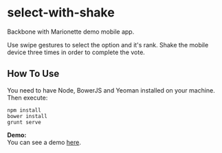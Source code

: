 select-with-shake
=================

Backbone with Marionette demo mobile app.

Use swipe gestures to select the option and it's rank. Shake the mobile device three times in order to complete the vote.

## How To Use
You need to have Node, BowerJS and Yeoman installed on your machine. Then execute:

```
npm install
bower install
grunt serve
```

**Demo:**  
You can see a demo [here](http://dompuiu.github.com/select-with-shake/dist/index.html).

